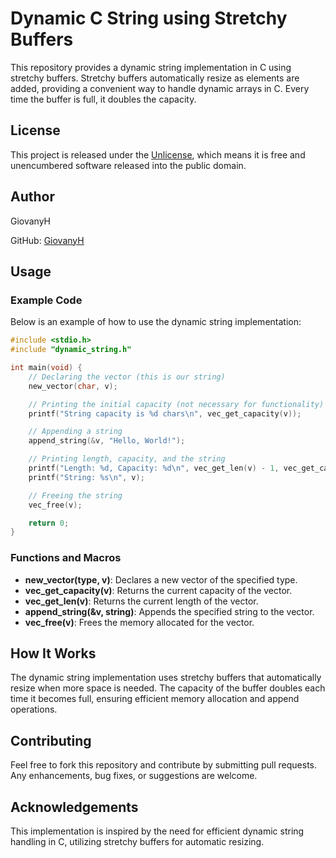 # Dynamic C String using Stretchy Buffers

This repository provides a dynamic string implementation in C using stretchy buffers. Stretchy buffers automatically resize as elements are added, providing a convenient way to handle dynamic arrays in C. Every time the buffer is full, it doubles the capacity.

## License

This project is released under the [Unlicense](http://unlicense.org/), which means it is free and unencumbered software released into the public domain.

## Author

GiovanyH

GitHub: [GiovanyH](https://github.com/GiovanyH)

## Usage

### Example Code

Below is an example of how to use the dynamic string implementation:

```c
#include <stdio.h>
#include "dynamic_string.h"

int main(void) {
    // Declaring the vector (this is our string)
    new_vector(char, v);

    // Printing the initial capacity (not necessary for functionality)
    printf("String capacity is %d chars\n", vec_get_capacity(v));

    // Appending a string
    append_string(&v, "Hello, World!");

    // Printing length, capacity, and the string
    printf("Length: %d, Capacity: %d\n", vec_get_len(v) - 1, vec_get_capacity(v));
    printf("String: %s\n", v);

    // Freeing the string
    vec_free(v);

    return 0;
}
```

### Functions and Macros

- **new_vector(type, v)**: Declares a new vector of the specified type.
- **vec_get_capacity(v)**: Returns the current capacity of the vector.
- **vec_get_len(v)**: Returns the current length of the vector.
- **append_string(&v, string)**: Appends the specified string to the vector.
- **vec_free(v)**: Frees the memory allocated for the vector.

## How It Works

The dynamic string implementation uses stretchy buffers that automatically resize when more space is needed. The capacity of the buffer doubles each time it becomes full, ensuring efficient memory allocation and append operations.

## Contributing

Feel free to fork this repository and contribute by submitting pull requests. Any enhancements, bug fixes, or suggestions are welcome.

## Acknowledgements

This implementation is inspired by the need for efficient dynamic string handling in C, utilizing stretchy buffers for automatic resizing.
